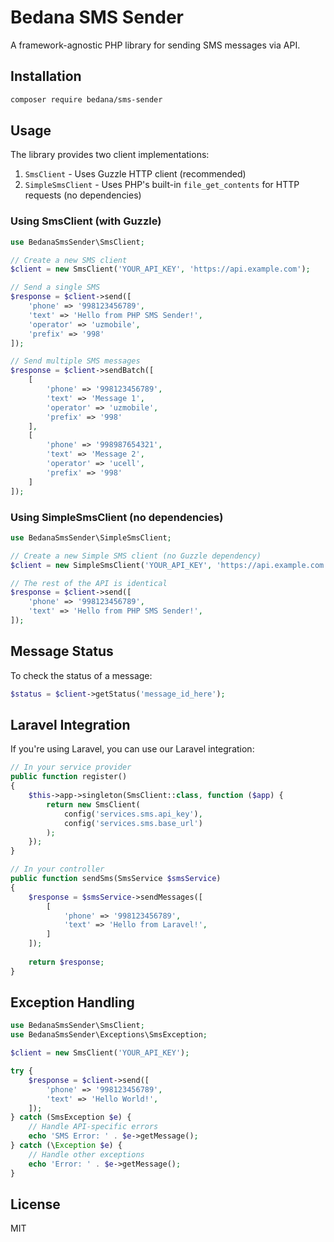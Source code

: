 # Bedana SMS Sender

A framework-agnostic PHP library for sending SMS messages via API.

## Installation

```bash
composer require bedana/sms-sender
```

## Usage

The library provides two client implementations:

1. `SmsClient` - Uses Guzzle HTTP client (recommended)
2. `SimpleSmsClient` - Uses PHP's built-in `file_get_contents` for HTTP requests (no dependencies)

### Using SmsClient (with Guzzle)

```php
use BedanaSmsSender\SmsClient;

// Create a new SMS client
$client = new SmsClient('YOUR_API_KEY', 'https://api.example.com');

// Send a single SMS
$response = $client->send([
    'phone' => '998123456789',
    'text' => 'Hello from PHP SMS Sender!',
    'operator' => 'uzmobile',
    'prefix' => '998'
]);

// Send multiple SMS messages
$response = $client->sendBatch([
    [
        'phone' => '998123456789',
        'text' => 'Message 1',
        'operator' => 'uzmobile',
        'prefix' => '998'
    ],
    [
        'phone' => '998987654321',
        'text' => 'Message 2',
        'operator' => 'ucell',
        'prefix' => '998'
    ]
]);
```

### Using SimpleSmsClient (no dependencies)

```php
use BedanaSmsSender\SimpleSmsClient;

// Create a new Simple SMS client (no Guzzle dependency)
$client = new SimpleSmsClient('YOUR_API_KEY', 'https://api.example.com');

// The rest of the API is identical
$response = $client->send([
    'phone' => '998123456789',
    'text' => 'Hello from PHP SMS Sender!',
]);
```

## Message Status

To check the status of a message:

```php
$status = $client->getStatus('message_id_here');
```

## Laravel Integration

If you're using Laravel, you can use our Laravel integration:

```php
// In your service provider
public function register()
{
    $this->app->singleton(SmsClient::class, function ($app) {
        return new SmsClient(
            config('services.sms.api_key'),
            config('services.sms.base_url')
        );
    });
}

// In your controller
public function sendSms(SmsService $smsService)
{
    $response = $smsService->sendMessages([
        [
            'phone' => '998123456789',
            'text' => 'Hello from Laravel!',
        ]
    ]);
    
    return $response;
}
```

## Exception Handling

```php
use BedanaSmsSender\SmsClient;
use BedanaSmsSender\Exceptions\SmsException;

$client = new SmsClient('YOUR_API_KEY');

try {
    $response = $client->send([
        'phone' => '998123456789',
        'text' => 'Hello World!',
    ]);
} catch (SmsException $e) {
    // Handle API-specific errors
    echo 'SMS Error: ' . $e->getMessage();
} catch (\Exception $e) {
    // Handle other exceptions
    echo 'Error: ' . $e->getMessage();
}
```

## License

MIT
